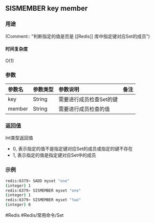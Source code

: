 ## SISMEMBER key member

### 用途
(Comment:: "判断指定的值是否是 [[Redis]] 库中指定键对应Set的成员")

#### 时间复杂度
O(1)

### 参数
|参数名|参数类型|参数说明|备注|
|:-|:-|:-|:-|
|key|String|需要进行成员检查Set的键||
|member|String|需要进行成员检查的值||

### 返回值
Int类型返回值
- 0, 表示指定的值不是指定键对应Set的成员或指定的键不存在
- 1, 表示指定的值是指定键对应Set中的成员

### 示例
```bash
redis:6379> SADD myset "one"
(integer) 1
redis:6379> SISMEMBER myset "one"
(integer) 1
redis:6379> SISMEMBER myset "two"
(integer) 0
```

#Redis #Redis/常用命令/Set